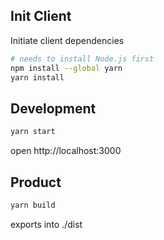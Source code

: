 
## Init Client

Initiate client dependencies

```bash
# needs to install Node.js first
npm install --global yarn
yarn install
```


## Development

```bash
yarn start
```

open http://localhost:3000


## Product

```bash
yarn build
```

exports into ./dist

